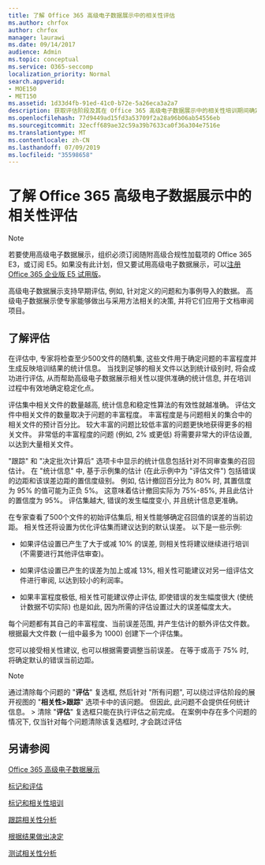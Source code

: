 ```yaml
---
title: 了解 Office 365 高级电子数据展示中的相关性评估
ms.author: chrfox
author: chrfox
manager: laurawi
ms.date: 09/14/2017
audience: Admin
ms.topic: conceptual
ms.service: O365-seccomp
localization_priority: Normal
search.appverid:
- MOE150
- MET150
ms.assetid: 1d33d4fb-91ed-41c0-b72e-5a26eca3a2a7
description: 获取评估阶段及其在 Office 365 高级电子数据展示中的相关性培训期间确定问题丰富程度的角色的概述。
ms.openlocfilehash: 77d9449ad15fd3a53709f2a28a96b06ab54556eb
ms.sourcegitcommit: 32ecff689ae32c59a39b7633ca0f36a304e7516e
ms.translationtype: MT
ms.contentlocale: zh-CN
ms.lasthandoff: 07/09/2019
ms.locfileid: "35598658"
---
```

# <a name="understand-assessment-in-relevance-in-office-365-advanced-ediscovery"></a>了解 Office 365 高级电子数据展示中的相关性评估

> [!NOTE]
> 若要使用高级电子数据展示，组织必须订阅随附高级合规性加载项的 Office 365 E3，或订阅 E5。如果没有此计划，但又要试用高级电子数据展示，可以[注册 Office 365 企业版 E5 试用版](https://go.microsoft.com/fwlink/p/?LinkID=698279)。 
  
高级电子数据展示支持早期评估, 例如, 针对定义的问题和为事例导入的数据。 高级电子数据展示使专家能够做出与采用方法相关的决策, 并将它们应用于文档审阅项目。
  
## <a name="understanding-assessment"></a>了解评估

在评估中, 专家将检查至少500文件的随机集, 这些文件用于确定问题的丰富程度并生成反映培训结果的统计信息。 当找到足够的相关文件以达到统计级别时, 将会成功进行评估, 从而帮助高级电子数据展示相关性以提供准确的统计信息, 并在培训过程中有效地确定稳定化点。 
  
评估集中相关文件的数量越高, 统计信息和稳定性算法的有效性就越准确。 评估文件中相关文件的数量取决于问题的丰富程度。 丰富程度是与问题相关的集合中的相关文件的预计百分比。 较大丰富的问题比较低丰富的问题更快地获得更多的相关文件。 非常低的丰富程度的问题 (例如, 2% 或更低) 将需要非常大的评估设置, 以达到大量相关文件。
  
"跟踪" 和 "决定批次计算后" 选项卡中显示的统计信息包括针对不同审查集的召回估计。 在 "统计信息" 中, 基于示例集的估计 (在此示例中为 "评估文件") 包括错误的边距和该误差边距的置信度级别。 例如, 估计撤回百分比为 80% 时, 其置信度为 95% 的值可能为正负 5%。 这意味着估计撤回实际为 75%-85%, 并且此估计的置信度为 95%。 评估集越大, 错误的发生幅度变小, 并且统计信息更准确。 
  
在专家查看了500个文件的初始评估集后, 相关性能够确定召回值的误差的当前边距。 相关性还将设置为优化评估集而建议达到的默认误差。 以下是一些示例:
  
- 如果评估设置已产生了大于或减 10% 的误差, 则相关性将建议继续进行培训 (不需要进行其他评估审查)。 
    
- 如果评估设置已产生的误差为加上或减 13%, 相关性可能建议对另一组评估文件进行审阅, 以达到较小的利润率。 
    
- 如果丰富程度极低, 相关性可能建议停止评估, 即使错误的发生幅度很大 (使统计数据不切实际) 也是如此, 因为所需的评估设置过大的误差幅度太大。
    
每个问题都有其自己的丰富程度、当前误差范围, 并产生估计的额外评估文件数。 根据最大文件数 (一组中最多为 1000) 创建下一个评估集。
  
您可以接受相关性建议, 也可以根据需要调整当前误差。 在等于或高于 75% 时, 将确定默认的错误当前边距。
  
> [!NOTE]
> 通过清除每个问题的 "**评估**" 复选框, 然后针对 "所有问题", 可以绕过评估阶段的展开视图的 "**相关性\>跟踪**" 选项卡中的该问题。 但因此, 此问题不会提供任何统计信息。 > 清除 "**评估**" 复选框只能在执行评估之前完成。 在案例中存在多个问题的情况下, 仅当针对每个问题清除该复选框时, 才会跳过评估 
  
## <a name="see-also"></a>另请参阅

[Office 365 高级电子数据展示](office-365-advanced-ediscovery.md)
  
[标记和评估](tagging-and-assessment-in-advanced-ediscovery.md)
  
[标记和相关性培训](tagging-and-relevance-training-in-advanced-ediscovery.md)
  
[跟踪相关性分析](track-relevance-analysis-in-advanced-ediscovery.md)
  
[根据结果做出决定](decision-based-on-the-results-in-advanced-ediscovery.md)
  
[测试相关性分析](test-relevance-analysis-in-advanced-ediscovery.md)

